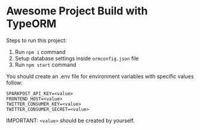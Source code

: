 # Awesome Project Build with TypeORM

Steps to run this project:

1. Run `npm i` command
2. Setup database settings inside `ormconfig.json` file
3. Run `npm start` command

You should create an .env file for environment variables with specific values follow:
```
SPARKPOST_API_KEY=<value>
FRONTEND_HOST=<value>
TWITTER_CONSUMER_KEY=<value>
TWITTER_CONSUMER_SECRET=<value>
```
IMPORTANT: `<value>` should be created by yourself.